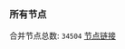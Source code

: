 ### 所有节点
合并节点总数: `34504`
[节点链接](https://github.com/qjlxg/586/raw/refs/heads/master/sub/sub_merge_base64.txt)


